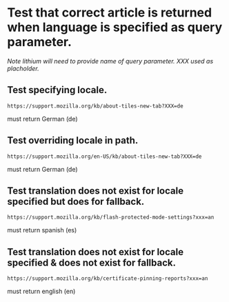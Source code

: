 # Test that correct article is returned when language is specified as query parameter.

_Note lithium will need to provide name of query parameter. XXX used as placholder._



## Test specifying locale.
```shell
https://support.mozilla.org/kb/about-tiles-new-tab?XXX=de
```

must return German (de)

## Test overriding locale in path.
```shell
https://support.mozilla.org/en-US/kb/about-tiles-new-tab?XXX=de
```

must return German (de)

## Test translation does not exist for locale specified but does for fallback.

```shell
https://support.mozilla.org/kb/flash-protected-mode-settings?xxx=an
```

must return spanish (es) 

## Test translation does not exist for locale specified & does not exist for fallback.

```shell
https://support.mozilla.org/kb/certificate-pinning-reports?xxx=an
```

must return english (en) 

